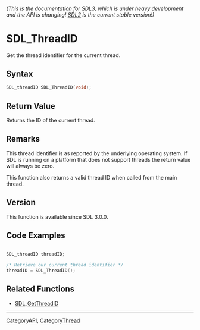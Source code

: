 ###### (This is the documentation for SDL3, which is under heavy development and the API is changing! [SDL2](https://wiki.libsdl.org/SDL2/) is the current stable version!)
# SDL_ThreadID

Get the thread identifier for the current thread.

## Syntax

```c
SDL_threadID SDL_ThreadID(void);

```

## Return Value

Returns the ID of the current thread.

## Remarks

This thread identifier is as reported by the underlying operating system.
If SDL is running on a platform that does not support threads the return
value will always be zero.

This function also returns a valid thread ID when called from the main
thread.

## Version

This function is available since SDL 3.0.0.

## Code Examples

```c++

SDL_threadID threadID;

/* Retrieve our current thread identifier */
threadID = SDL_ThreadID();
```

## Related Functions

* [SDL_GetThreadID](SDL_GetThreadID)

----
[CategoryAPI](CategoryAPI), [CategoryThread](CategoryThread)


